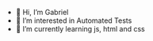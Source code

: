 - 👋 Hi, I’m Gabriel 
- 👀 I’m interested in Automated Tests
- 🌱 I’m currently learning js, html and css

